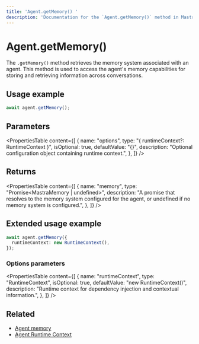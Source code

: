 ```yaml
---
title: 'Agent.getMemory() '
description: 'Documentation for the `Agent.getMemory()` method in Mastra agents, which retrieves the memory system associated with the agent.'
---
```


# Agent.getMemory()

The `.getMemory()` method retrieves the memory system associated with an agent. This method is used to access the agent's memory capabilities for storing and retrieving information across conversations.

## Usage example

```typescript copy
await agent.getMemory();
```

## Parameters

<PropertiesTable
content={[
{
name: "options",
type: "{ runtimeContext?: RuntimeContext }",
isOptional: true,
defaultValue: "{}",
description: "Optional configuration object containing runtime context.",
},
]}
/>

## Returns

<PropertiesTable
content={[
{
name: "memory",
type: "Promise<MastraMemory | undefined>",
description: "A promise that resolves to the memory system configured for the agent, or undefined if no memory system is configured.",
},
]}
/>

## Extended usage example

```typescript copy
await agent.getMemory({
  runtimeContext: new RuntimeContext(),
});
```

### Options parameters

<PropertiesTable
content={[
{
name: "runtimeContext",
type: "RuntimeContext",
isOptional: true,
defaultValue: "new RuntimeContext()",
description: "Runtime context for dependency injection and contextual information.",
},
]}
/>

## Related

- [Agent memory](/docs/agents/agent-memory)
- [Agent Runtime Context](/docs/server-db/runtime-context)
